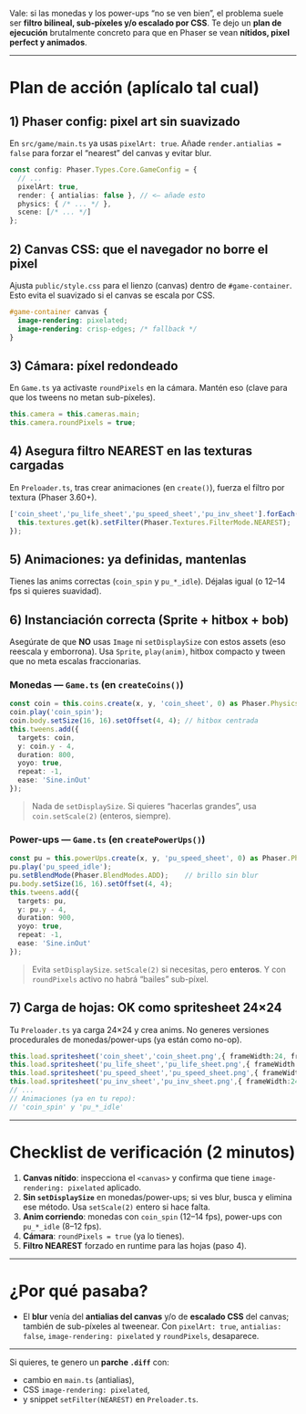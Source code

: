 Vale: si las monedas y los power-ups “no se ven bien”, el problema suele ser **filtro bilineal, sub-píxeles y/o escalado por CSS**. Te dejo un **plan de ejecución** brutalmente concreto para que en Phaser se vean **nítidos, pixel perfect y animados**.

---

# Plan de acción (aplícalo tal cual)

## 1) Phaser config: pixel art sin suavizado

En `src/game/main.ts` ya usas `pixelArt: true`. Añade `render.antialias = false` para forzar el “nearest” del canvas y evitar blur. 

```ts
const config: Phaser.Types.Core.GameConfig = {
  // ...
  pixelArt: true,
  render: { antialias: false }, // <— añade esto
  physics: { /* ... */ },
  scene: [/* ... */]
};
```

## 2) Canvas CSS: que el navegador no borre el pixel

Ajusta `public/style.css` para el lienzo (canvas) dentro de `#game-container`. Esto evita el suavizado si el canvas se escala por CSS. 

```css
#game-container canvas {
  image-rendering: pixelated;
  image-rendering: crisp-edges; /* fallback */
}
```

## 3) Cámara: píxel redondeado

En `Game.ts` ya activaste `roundPixels` en la cámara. Mantén eso (clave para que los tweens no metan sub-píxeles). 

```ts
this.camera = this.cameras.main;
this.camera.roundPixels = true;
```

## 4) Asegura filtro NEAREST en las texturas cargadas

En `Preloader.ts`, tras crear animaciones (en `create()`), fuerza el filtro por textura (Phaser 3.60+). 

```ts
['coin_sheet','pu_life_sheet','pu_speed_sheet','pu_inv_sheet'].forEach(k => {
  this.textures.get(k).setFilter(Phaser.Textures.FilterMode.NEAREST);
});
```

## 5) Animaciones: ya definidas, mantenlas

Tienes las anims correctas (`coin_spin` y `pu_*_idle`). Déjalas igual (o 12–14 fps si quieres suavidad). 

## 6) Instanciación correcta (Sprite + hitbox + bob)

Asegúrate de que **NO** usas `Image` ni `setDisplaySize` con estos assets (eso reescala y emborrona). Usa `Sprite`, `play(anim)`, hitbox compacto y tween que no meta escalas fraccionarias.

### Monedas — `Game.ts` (en `createCoins()`)

```ts
const coin = this.coins.create(x, y, 'coin_sheet', 0) as Phaser.Physics.Arcade.Sprite;
coin.play('coin_spin');
coin.body.setSize(16, 16).setOffset(4, 4); // hitbox centrada
this.tweens.add({
  targets: coin,
  y: coin.y - 4,
  duration: 800,
  yoyo: true,
  repeat: -1,
  ease: 'Sine.inOut'
});
```

> Nada de `setDisplaySize`. Si quieres “hacerlas grandes”, usa `coin.setScale(2)` (enteros, siempre). 

### Power-ups — `Game.ts` (en `createPowerUps()`)

```ts
const pu = this.powerUps.create(x, y, 'pu_speed_sheet', 0) as Phaser.Physics.Arcade.Sprite;
pu.play('pu_speed_idle');
pu.setBlendMode(Phaser.BlendModes.ADD);    // brillo sin blur
pu.body.setSize(16, 16).setOffset(4, 4);
this.tweens.add({
  targets: pu,
  y: pu.y - 4,
  duration: 900,
  yoyo: true,
  repeat: -1,
  ease: 'Sine.inOut'
});
```

> Evita `setDisplaySize`. `setScale(2)` si necesitas, pero **enteros**. Y con `roundPixels` activo no habrá “bailes” sub-píxel. 

## 7) Carga de hojas: OK como spritesheet 24×24

Tu `Preloader.ts` ya carga 24×24 y crea anims. No generes versiones procedurales de monedas/power-ups (ya están como no-op). 

```ts
this.load.spritesheet('coin_sheet','coin_sheet.png',{ frameWidth:24, frameHeight:24 });
this.load.spritesheet('pu_life_sheet','pu_life_sheet.png',{ frameWidth:24, frameHeight:24 });
this.load.spritesheet('pu_speed_sheet','pu_speed_sheet.png',{ frameWidth:24, frameHeight:24 });
this.load.spritesheet('pu_inv_sheet','pu_inv_sheet.png',{ frameWidth:24, frameHeight:24 });
// ...
// Animaciones (ya en tu repo):
// 'coin_spin' y 'pu_*_idle'
```

---

# Checklist de verificación (2 minutos)

1. **Canvas nítido**: inspecciona el `<canvas>` y confirma que tiene `image-rendering: pixelated` aplicado. 
2. **Sin `setDisplaySize`** en monedas/power-ups; si ves blur, busca y elimina ese método. Usa `setScale(2)` entero si hace falta.
3. **Anim corriendo**: monedas con `coin_spin` (12–14 fps), power-ups con `pu_*_idle` (8–12 fps). 
4. **Cámara**: `roundPixels = true` (ya lo tienes). 
5. **Filtro NEAREST** forzado en runtime para las hojas (paso 4). 

---

# ¿Por qué pasaba?

* El **blur** venía del **antialias del canvas** y/o de **escalado CSS** del canvas; también de sub-píxeles al tweenear. Con `pixelArt: true`, `antialias: false`, `image-rendering: pixelated` y `roundPixels`, desaparece.   

---

Si quieres, te genero un **parche `.diff`** con:

* cambio en `main.ts` (antialias),
* CSS `image-rendering: pixelated`,
* y snippet `setFilter(NEAREST)` en `Preloader.ts`.

